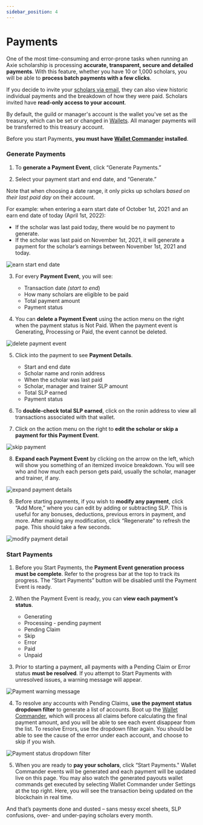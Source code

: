 ```yaml
---
sidebar_position: 4
---
```


# Payments

One of the most time-consuming and error-prone tasks when running an Axie scholarship is processing **accurate, transparent, secure and detailed payments**. With this feature, whether you have 10 or 1,000 scholars, you will be able to **process batch payments with a few clicks**.

If you decide to invite your [scholars via email](user-management.md#invite-user-from-user-management), they can also view historic individual payments and the breakdown of how they were paid. Scholars invited have **read-only access to your account**.

By default, the guild or manager's account is the wallet you've set as the treasury, which can be set or changed in [Wallets](wallets.md). All manager payments will be transferred to this treasury account. 

Before you start Payments, **you must have [Wallet Commander](wallet-commander.md) installed**. 

### Generate Payments

1. To **generate a Payment Event**, click “Generate Payments.”

2. Select your payment start and end date, and “Generate.”

Note that when choosing a date range, it only picks up scholars _based on their last paid day_ on their account.

For example: when entering a earn start date of October 1st, 2021 and an earn end date of today (April 1st, 2022): 

* If the scholar was last paid today, there would be no payment to generate.
* If the scholar was last paid on November 1st, 2021, it will generate a payment for the scholar’s earnings between November 1st, 2021 and today.

![earn start end date](04_Payments_Enter_Start_End_Date.gif)

3. For every **Payment Event**, you will see:

    * Transaction date _(start to end_)
    * How many scholars are eligible to be paid
    * Total payment amount
    * Payment status

4. You can **delete a Payment Event** using the action menu on the right when the payment status is Not Paid. When the payment event is Generating, Processing or Paid, the event cannot be deleted.

![delete payment event](04_Payments_Delete.gif)

5. Click into the payment to see **Payment Details**.
    * Start and end date
    * Scholar name and ronin address
    * When the scholar was last paid
    * Scholar, manager and trainer SLP amount
    * Total SLP earned
    * Payment status

6. To **double-check total SLP earned**, click on the ronin address to view all transactions associated with that wallet.

7. Click on the action menu on the right to **edit the scholar or skip a payment for this Payment Event**.

![skip payment](04_Payments_Skip.gif)

8. **Expand each Payment Event** by clicking on the arrow on the left, which will show you something of an itemized invoice breakdown. You will see who and how much each person gets paid, usually the scholar, manager and trainer, if any.

![expand payment details](04_Payments_Expand_Detail.gif)

9. Before starting payments, if you wish to **modify any payment**, click “Add More,” where you can edit by adding or subtracting SLP. This is useful for any bonuses, deductions, previous errors in payment, and more. After making any modification, click “Regenerate” to refresh the page. This should take a few seconds.

![modify payment detail](04_Payments_Add_SLP.gif)

### Start Payments

1. Before you Start Payments, the **Payment Event generation process must be complete**. Refer to the progress bar at the top to track its progress. The “Start Payments” button will be disabled until the Payment Event is ready. 

2. When the Payment Event is ready, you can **view each payment’s status**. 

    * Generating 
    * Processing - pending payment 
    * Pending Claim
    * Skip
    * Error
    * Paid
    * Unpaid

3. Prior to starting a payment, all payments with a Pending Claim or Error status **must be resolved**. If you attempt to Start Payments with unresolved issues, a warning message will appear. 

![Payment warning message](04_Payments_Error.gif)

4. To resolve any accounts with Pending Claims, **use the payment status dropdown filter** to generate a list of accounts. Boot up the [Wallet Commander](wallet-commander.md), which will process all claims before calculating the final payment amount, and you will be able to see each event disappear from the list. To resolve Errors, use the dropdown filter again. You should be able to see the cause of the error under each account, and choose to skip if you wish. 

![Payment status dropdown filter](04_Payments_Status-Filter.gif)

5. When you are ready to **pay your scholars**, click “Start Payments." Wallet Commander events will be generated and each payment will be updated live on this page. You may also watch the generated payouts wallet commands get executed by selecting Wallet Commander under Settings at the top right. Here, you will see the transaction being updated on the blockchain in real time.

And that’s payments done and dusted – sans messy excel sheets, SLP confusions, over- and under-paying scholars every month.
